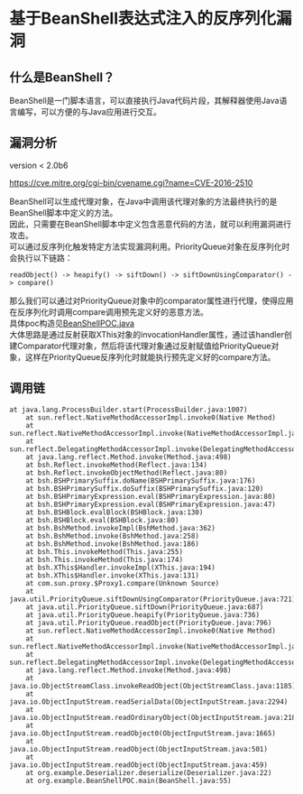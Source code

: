 # 基于BeanShell表达式注入的反序列化漏洞

## 什么是BeanShell？

BeanShell是一门脚本语言，可以直接执行Java代码片段，其解释器使用Java语言编写，可以方便的与Java应用进行交互。

## 漏洞分析

version < 2.0b6

https://cve.mitre.org/cgi-bin/cvename.cgi?name=CVE-2016-2510

BeanShell可以生成代理对象，在Java中调用该代理对象的方法最终执行的是BeanShell脚本中定义的方法。  
因此，只需要在BeanShell脚本中定义包含恶意代码的方法，就可以利用漏洞进行攻击。  
可以通过反序列化触发特定方法实现漏洞利用。PriorityQueue对象在反序列化时会执行以下链路：

`readObject() -> heapify() -> siftDown() -> siftDownUsingComparator() -> compare()`

那么我们可以通过对PriorityQueue对象中的comparator属性进行代理，使得应用在反序列化时调用compare调用预先定义好的恶意方法。  
具体poc构造见[BeanShellPOC.java](src/main/java/org/example/BeanShellPOC.java)  
大体思路是通过反射获取XThis对象的invocationHandler属性，通过该handler创建Comparator代理对象，然后将该代理对象通过反射赋值给PriorityQueue对象，这样在PriorityQueue反序列化时就能执行预先定义好的compare方法。






## 调用链
```text
at java.lang.ProcessBuilder.start(ProcessBuilder.java:1007)
	at sun.reflect.NativeMethodAccessorImpl.invoke0(Native Method)
	at sun.reflect.NativeMethodAccessorImpl.invoke(NativeMethodAccessorImpl.java:62)
	at sun.reflect.DelegatingMethodAccessorImpl.invoke(DelegatingMethodAccessorImpl.java:43)
	at java.lang.reflect.Method.invoke(Method.java:498)
	at bsh.Reflect.invokeMethod(Reflect.java:134)
	at bsh.Reflect.invokeObjectMethod(Reflect.java:80)
	at bsh.BSHPrimarySuffix.doName(BSHPrimarySuffix.java:176)
	at bsh.BSHPrimarySuffix.doSuffix(BSHPrimarySuffix.java:120)
	at bsh.BSHPrimaryExpression.eval(BSHPrimaryExpression.java:80)
	at bsh.BSHPrimaryExpression.eval(BSHPrimaryExpression.java:47)
	at bsh.BSHBlock.evalBlock(BSHBlock.java:130)
	at bsh.BSHBlock.eval(BSHBlock.java:80)
	at bsh.BshMethod.invokeImpl(BshMethod.java:362)
	at bsh.BshMethod.invoke(BshMethod.java:258)
	at bsh.BshMethod.invoke(BshMethod.java:186)
	at bsh.This.invokeMethod(This.java:255)
	at bsh.This.invokeMethod(This.java:174)
	at bsh.XThis$Handler.invokeImpl(XThis.java:194)
	at bsh.XThis$Handler.invoke(XThis.java:131)
	at com.sun.proxy.$Proxy1.compare(Unknown Source)
	at java.util.PriorityQueue.siftDownUsingComparator(PriorityQueue.java:721)
	at java.util.PriorityQueue.siftDown(PriorityQueue.java:687)
	at java.util.PriorityQueue.heapify(PriorityQueue.java:736)
	at java.util.PriorityQueue.readObject(PriorityQueue.java:796)
	at sun.reflect.NativeMethodAccessorImpl.invoke0(Native Method)
	at sun.reflect.NativeMethodAccessorImpl.invoke(NativeMethodAccessorImpl.java:62)
	at sun.reflect.DelegatingMethodAccessorImpl.invoke(DelegatingMethodAccessorImpl.java:43)
	at java.lang.reflect.Method.invoke(Method.java:498)
	at java.io.ObjectStreamClass.invokeReadObject(ObjectStreamClass.java:1185)
	at java.io.ObjectInputStream.readSerialData(ObjectInputStream.java:2294)
	at java.io.ObjectInputStream.readOrdinaryObject(ObjectInputStream.java:2185)
	at java.io.ObjectInputStream.readObject0(ObjectInputStream.java:1665)
	at java.io.ObjectInputStream.readObject(ObjectInputStream.java:501)
	at java.io.ObjectInputStream.readObject(ObjectInputStream.java:459)
	at org.example.Deserializer.deserialize(Deserializer.java:22)
	at org.example.BeanShellPOC.main(BeanShell.java:55)
```


